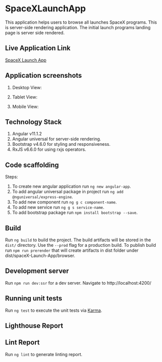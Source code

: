 # SpaceXLaunchApp

This application helps users to browse all launches SpaceX programs. This is server-side rendering application. 
The initial launch programs landing page is server side rendered.

## Live Application Link

[SpaceX Launch App](https://amazing-mahavira-4eb744.netlify.app/)


## Application screenshots

1. Desktop View:


2. Tablet View: 


3. Mobile View:


## Technology Stack

1. Angular v11.1.2
2. Angular universal for server-side rendering.
3. Bootstrap v4.6.0 for styling and responsiveness.
4. RxJS v6.6.0 for using rxjs operators.


## Code scaffolding
Steps:

1. To create new angular application run `ng new angular-app`.
2. To add angular universal package in project run `ng add @nguniversal/express-engine`.
3. To add new component run `ng g c component-name`.
4. To add new service run `ng g s service-name`.
5. To add bootstrap package run `npm install bootstrap --save`.

## Build

Run `ng build` to build the project. The build artifacts will be stored in the `dist/` directory. Use the `--prod` flag for a production build.
To publish build run `npm run prerender` that will create artifacts in dist folder under dist/spaceX-Launch-App/browser.

## Development server

Run `npm run dev:ssr` for a dev server. Navigate to http://localhost:4200/

## Running unit tests

Run `ng test` to execute the unit tests via [Karma](https://karma-runner.github.io).


## Lighthouse Report


## Lint Report
Run `ng lint` to generate linting report.



